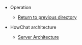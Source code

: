 - Operation
  - [Return to previous directory](../)

  
- HowChat architecture
  - [Server Architecture](./quickstart.md)